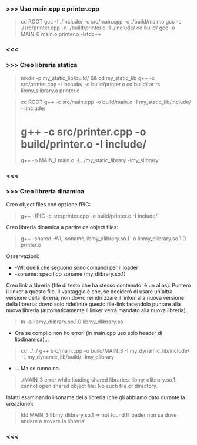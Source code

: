 ### >>> Uso main.cpp e printer.cpp
> cd ROOT
> gcc -I ./include/ -c src/main.cpp -o ./build/main.o
> gcc -c ./src/printer.cpp -o ./build/printer.o -I ./include/ 
> cd build/
> gcc -o MAIN_0 main.o printer.o -lstdc++
### <<<

### >>> Creo libreria statica 
> mkdir -p my_static_lib/build/ && cd my_static_lib
> g++ -c src/printer.cpp -I include/ -o build/printer.o 
> cd build/
> ar rs libmy_slibrary.a printer.o

> cd ROOT
> g++ -c src/main.cpp -o build/main.o -I my_static_lib/include/ -I include/
> # g++ -c src/printer.cpp -o build/printer.o -I include/
> g++ -o MAIN_1 main.o -L../my_static_library -lmy_slibrary
### <<<


### >>> Creo libreria dinamica
Creo object files con opzione fPIC:
> g++ -fPIC -c src/printer.cpp -o build/printer.o -I include/

Creo libreria dinamica a partire da object files:
> g++ -shared -Wl,-soname,libmy_dlibrary.so.1 -o libmy_dlibrary.so.1.0 printer.o

 
Osservazioni:
* -Wl: quelli che seguono sono comandi per il loader
* -soname: specifico soname (my_dlibrary.so.1)

Creo link a libreria (file di testo che ha stesso contenuto: è un alias). Punterò il linker a questo file. Il vantaggio è che, se deciderò di usare un'altra versione della libreria, non dovrò reindirizzare il linker alla nuova versione della libreria: dovrò solo ridefinire questo file-link facendolo puntare alla nuova libreria (automaticamente il linker verrà mandato alla nuova libreria).
 > ln -s libmy_dlibrary.so.1.0 libmy_dlibrary.so 
 
* Ora se compilo non ho errori (in main.cpp uso solo header di libdinamica)...
> cd ../../
> g++ src/main.cpp -o build/MAIN_3 -I my_dynamic_lib/include/ -L my_dynamic_lib/build/ -lmy_dlibrary

* ... Ma se runno no.
> ./MAIN_3 
error while loading shared libraries: libmy_dlibrary.so.1: cannot open shared object file: No such file or directory.

Infatti esaminando i soname della libreria (che gli abbiamo dato durante la creazione):
> ldd MAIN_3
libmy_dlibrary.so.1 => not found
Il loader non sa dove andare a trovare la libreria!

> 

### <<<
